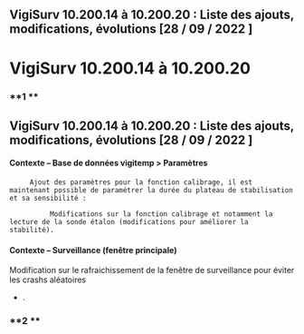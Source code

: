 ## VigiSurv 10.200.14 à 10.200.20 : Liste des ajouts, modifications, évolutions [28 / 09 / 2022 ]
# VigiSurv 10.200.14 à 10.200.20

### **1 **

## VigiSurv 10.200.14 à 10.200.20 : Liste des ajouts, modifications, évolutions [28 / 09 / 2022 ]
#### Contexte – Base de données vigitemp > Paramètres

         Ajout des paramètres pour la fonction calibrage, il est maintenant possible de paramétrer la durée du plateau de stabilisation et sa sensibilité :

              Modifications sur la fonction calibrage et notamment la lecture de la sonde étalon (modifications pour améliorer la stabilité).
#### Contexte – Surveillance (fenêtre principale)

Modification sur le rafraichissement de la fenêtre de surveillance pour éviter les crashs aléatoires

- .
### **2 **

